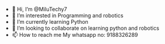 - 👋 Hi, I’m @MiluTechy7
- 👀 I’m interested in Programming and robotics
- 🌱 I’m currently learning Python
- 💞️ I’m looking to collaborate on learning python and robotics
- 📫 How to reach me My whatsapp no: 9188326289

<!---
MiluTechy7/MiluTechy7 is a ✨ special ✨ repository because its `README.md` (this file) appears on your GitHub profile.
You can click the Preview link to take a look at your changes.
--->
